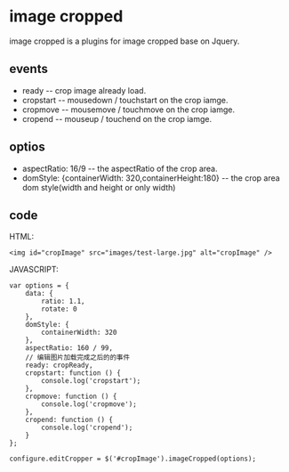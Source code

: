# image cropped

image cropped is a plugins for image cropped base on Jquery.

## events

*   ready
--  crop image already load.
*   cropstart
--  mousedown / touchstart on the crop iamge.
*   cropmove
--  mousemove / touchmove on the crop iamge.
*   cropend
--  mouseup / touchend on the crop iamge.

## optios

*   aspectRatio: 16/9
--  the aspectRatio of the crop area.
*   domStyle: {containerWidth: 320,containerHeight:180}
--  the crop area dom style(width and height or only width)

## code
HTML:
```
<img id="cropImage" src="images/test-large.jpg" alt="cropImage" />
```
JAVASCRIPT:
```
var options = {
    data: {
        ratio: 1.1,
        rotate: 0
    },
    domStyle: {
        containerWidth: 320
    },
    aspectRatio: 160 / 99,
    // 编辑图片加载完成之后的的事件
    ready: cropReady,
    cropstart: function () {
        console.log('cropstart');
    },
    cropmove: function () {
        console.log('cropmove');
    },
    cropend: function () {
        console.log('cropend');
    }
};

configure.editCropper = $('#cropImage').imageCropped(options);
```